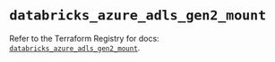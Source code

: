# `databricks_azure_adls_gen2_mount`

Refer to the Terraform Registry for docs: [`databricks_azure_adls_gen2_mount`](https://registry.terraform.io/providers/databricks/databricks/1.38.0/docs/resources/azure_adls_gen2_mount).
